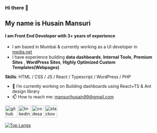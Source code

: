 ### Hi there 👋
## My name is **Husain Mansuri**
#### I am Front End Developer with 3+ years of experience
- I am based in Mumbai & currently working as a UI developer in [media.net](media.net)
- I have experience building **data dashboards**, **Internal Tools**, **Premium Sites** , **WordPress Sites**, **Highly Optimized Custom Templates(Webpages)**

**Skills**: HTML / CSS / JS / React / Typescript / WordPress / PHP

- 🔭 I’m currently working on Building dashboards using React+TS & Ant design library 
- 📫 How to reach me: mansurihusain99@gmail.com 


[<img src='https://cdn.jsdelivr.net/npm/simple-icons@3.0.1/icons/github.svg' alt='github' height='40'>](https://github.com/HusainMansuri1)  [<img src='https://cdn.jsdelivr.net/npm/simple-icons@3.0.1/icons/linkedin.svg' alt='linkedin' height='40'>](https://www.linkedin.com/in/husain-mansuri/)  [<img src='https://cdn.jsdelivr.net/npm/simple-icons@3.0.1/icons/codesandbox.svg' alt='codesandbox' height='40'>](https://codesandbox.io/u/mansurihusain99)  [<img src='https://cdn.jsdelivr.net/npm/simple-icons@3.0.1/icons/stackoverflow.svg' alt='stackoverflow' height='40'>](https://stackoverflow.com/users/11848651)  

[![Top Langs](https://github-readme-stats.vercel.app/api/top-langs/?username=HusainMansuri1)](https://github.com/anuraghazra/github-readme-stats)
